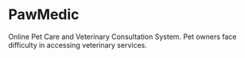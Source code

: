# PawMedic
Online Pet Care and Veterinary Consultation System. Pet owners face difficulty in accessing veterinary services.
